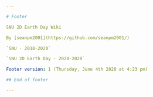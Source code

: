 ```yaml
---

# Footer

SNU 2D Earth Day Wiki

By [seanpm2001](https://github.com/seanpm2001/)

`SNU - 2018-2020`

`SNU 2D Earth Day - 2020-2020`

Footer version: 1 (Thursday, June 4th 2020 at 4:23 pm)

## End of footer

---
```

